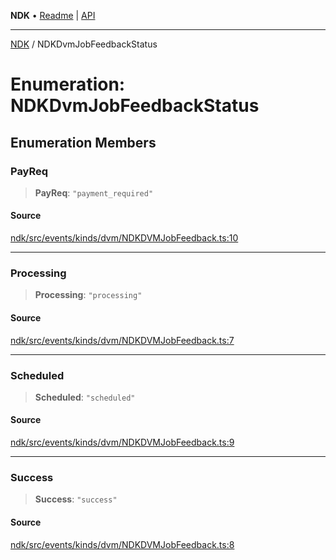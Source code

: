 **NDK** • [Readme](../README.md) \| [API](../globals.md)

***

[NDK](../README.md) / NDKDvmJobFeedbackStatus

# Enumeration: NDKDvmJobFeedbackStatus

## Enumeration Members

### PayReq

> **PayReq**: `"payment_required"`

#### Source

[ndk/src/events/kinds/dvm/NDKDVMJobFeedback.ts:10](https://github.com/nostr-dev-kit/ndk/blob/d04eef3/ndk/src/events/kinds/dvm/NDKDVMJobFeedback.ts#L10)

***

### Processing

> **Processing**: `"processing"`

#### Source

[ndk/src/events/kinds/dvm/NDKDVMJobFeedback.ts:7](https://github.com/nostr-dev-kit/ndk/blob/d04eef3/ndk/src/events/kinds/dvm/NDKDVMJobFeedback.ts#L7)

***

### Scheduled

> **Scheduled**: `"scheduled"`

#### Source

[ndk/src/events/kinds/dvm/NDKDVMJobFeedback.ts:9](https://github.com/nostr-dev-kit/ndk/blob/d04eef3/ndk/src/events/kinds/dvm/NDKDVMJobFeedback.ts#L9)

***

### Success

> **Success**: `"success"`

#### Source

[ndk/src/events/kinds/dvm/NDKDVMJobFeedback.ts:8](https://github.com/nostr-dev-kit/ndk/blob/d04eef3/ndk/src/events/kinds/dvm/NDKDVMJobFeedback.ts#L8)
